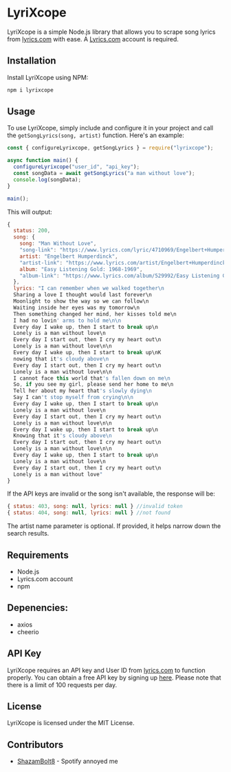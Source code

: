# LyriXcope

LyriXcope is a simple Node.js library that allows you to scrape song lyrics from [lyrics.com](https://www.lyrics.com/) with ease. A [Lyrics.com](https://www.lyrics.com/) account is required.

## Installation

Install LyriXcope using NPM:

```bash
npm i lyrixcope
```

## Usage

To use LyriXcope, simply include and configure it in your project and call the `getSongLyrics(song, artist)` function. Here's an example:

```javascript
const { configureLyrixcope, getSongLyrics } = require("lyrixcope");

async function main() {
  configureLyrixcope("user_id", "api_key");
  const songData = await getSongLyrics("a man without love");
  console.log(songData);
}

main();
```

This will output:

```js
{
  status: 200,
  song: {
    song: "Man Without Love",
    "song-link": "https://www.lyrics.com/lyric/4710969/Engelbert+Humperdinck/Man+Without+Love",
    artist: "Engelbert Humperdinck",
    "artist-link": "https://www.lyrics.com/artist/Engelbert+Humperdinck/14870",
    album: "Easy Listening Gold: 1968-1969",
    "album-link": "https://www.lyrics.com/album/529992/Easy Listening Gold: 1968-1969"
  },
  lyrics: "I can remember when we walked together\n
  Sharing a love I thought would last forever\n
  Moonlight to show the way so we can follow\n
  Waiting inside her eyes was my tomorrow\n
  Then something changed her mind, her kisses told me\n
  I had no lovin' arms to hold me\n\n
  Every day I wake up, then I start to break up\n
  Lonely is a man without love\n
  Every day I start out, then I cry my heart out\n
  Lonely is a man without love\n\n
  Every day I wake up, then I start to break up\nK
  nowing that it's cloudy above\n
  Every day I start out, then I cry my heart out\n
  Lonely is a man without love\n\n
  I cannot face this world that's fallen down on me\n
  So, if you see my girl, please send her home to me\n
  Tell her about my heart that's slowly dying\n
  Say I can't stop myself from crying\n\n
  Every day I wake up, then I start to break up\n
  Lonely is a man without love\n
  Every day I start out, then I cry my heart out\n
  Lonely is a man without love\n\n
  Every day I wake up, then I start to break up\n
  Knowing that it's cloudy above\n
  Every day I start out, then I cry my heart out\n
  Lonely is a man without love\n\n
  Every day I wake up, then I start to break up\n
  Lonely is a man without love\n
  Every day I start out, then I cry my heart out\n
  Lonely is a man without love"
}

```

If the API keys are invalid or the song isn't available, the response will be:

```js
{ status: 403, song: null, lyrics: null } //invalid token
{ status: 404, song: null, lyrics: null } //not found
```

The artist name parameter is optional. If provided, it helps narrow down the search results.

## Requirements

- Node.js
- Lyrics.com account
- npm

## Depenencies:

- axios
- cheerio

## API Key

LyriXcope requires an API key and User ID from [lyrics.com](https://www.lyrics.com/) to function properly. You can obtain a free API key by signing up [here](https://www.lyrics.com/api.php). Please note that there is a limit of 100 requests per day.

## License

LyriXcope is licensed under the MIT License.

## Contributors

- [ShazamBolt8](https://github.com/shazambolt8) - Spotify annoyed me
